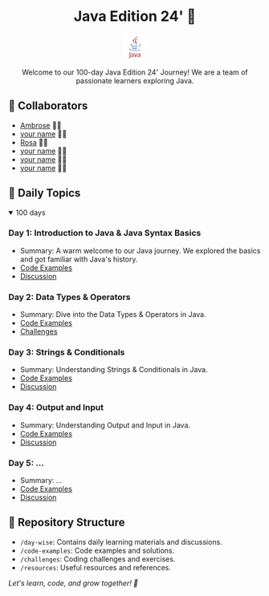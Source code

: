 <h1 align="center">Java Edition 24' 🚀</h1>

<p align="center">
  <img src="images/java.png" alt="Java Logo" width="50">
</p>

<p align="center">
  Welcome to our 100-day Java Edition 24' Journey! We are a team of passionate learners exploring Java.
</p>

## 🌟 Collaborators

- [Ambrose](https://github.com/AmbroseOtundo) 👨‍💻
- [your name](https://github.com/YourName3) 👨‍💻
- [Rosa](https://github.com/rose-w-mwangi) 👩‍💻
- [your name](https://github.com/YourName4) 👨‍💻
- [your name](https://github.com/YourName5) 👨‍💻
- [your name](https://github.com/YourName6) 👨‍💻

## 📆 Daily Topics

<details open>
<summary>100 days</summary>

### Day 1: Introduction to Java & Java Syntax Basics

- Summary: A warm welcome to our Java journey. We explored the basics and got familiar with Java's history.
- [Code Examples](./day-wise/day1-code-examples.md)
- [Discussion](./day-wise/day1.md)

### Day 2: Data Types & Operators

- Summary: Dive into the Data Types & Operators in Java.
- [Code Examples](./day-wise/day2-code-examples.md)
- [Challenges](./day-wise/day2.md)

### Day 3: Strings & Conditionals

- Summary: Understanding Strings & Conditionals in Java.
- [Code Examples](./day-wise/day3-code-examples.md)
- [Discussion](./day-wise/day3.md)

### Day 4: Output and Input

- Summary: Understanding Output and Input in Java.
- [Code Examples](./day-wise/day4-code-examples.md)
- [Discussion](./day-wise/day4.md)

### Day 5: ...

- Summary: ...
- [Code Examples](...)
- [Discussion](...)
<!-- Continue adding daily topics -->

</details>

## 📂 Repository Structure

- `/day-wise`: Contains daily learning materials and discussions.
- `/code-examples`: Code examples and solutions.
- `/challenges`: Coding challenges and exercises.
- `/resources`: Useful resources and references.


<i>Let's learn, code, and grow together! 🌱 </i>

</details>
